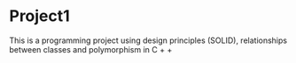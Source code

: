 # Project1
This is a programming project using design principles (SOLID), relationships between classes and polymorphism in C + +

